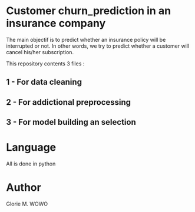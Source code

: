 # Customer churn_prediction in an insurance company

The main objectif is to predict  whether an insurance policy will be interrupted or not. In other words, we try to predict whether a customer will cancel his/her subscription.

This repository contents 3 files :

## 1 - For data cleaning
## 2 - For addictional preprocessing
## 3 - For model building an selection

# Language 
All is done in python

# Author 
Glorie M. WOWO 

